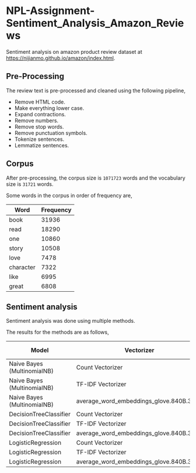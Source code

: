 # NPL-Assignment-Sentiment_Analysis_Amazon_Reviews

Sentiment analysis on amazon product review dataset at https://nijianmo.github.io/amazon/index.html.

## Pre-Processing

The review text is pre-processed and cleaned using the following pipeline,
- Remove HTML code.
- Make everything lower case.
- Expand contractions.
- Remove numbers.
- Remove stop words.
- Remove punctuation symbols.
- Tokenize sentences.
- Lemmatize sentences.

## Corpus

After pre-processing, the corpus size is `1071723` words and the vocabulary size is `31721` words.

Some words in the corpus in order of frequency are,

|Word|Frequency|
|-|-|
|book|31936|
|read|18290|
|one|10860|
|story|10508|
|love|7478|
|character|7322|
|like|6995|
|great|6808|

## Sentiment analysis

Sentiment analysis was done using multiple methods.

The results for the methods are as follows,

|Model|Vectorizer|Accuracy|F1 Score|
|-|-|-|-|
|Naive Bayes (MultinomialNB)|Count Vectorizer|87.71%|93.04%|
|Naive Bayes (MultinomialNB)|TF-IDF Vectorizer|85.80%|92.36%|
|Naive Bayes (MultinomialNB)|average_word_embeddings_glove.840B.300d|85.80%|92.36%|
|DecisionTreeClassifier|Count Vectorizer|82.89%|90.03%|
|DecisionTreeClassifier|TF-IDF Vectorizer|83.47%|90.48%|
|DecisionTreeClassifier|average_word_embeddings_glove.840B.300d|80.00%|88.27%|
|LogisticRegression|Count Vectorizer|88.49%|93.49%|
|LogisticRegression|TF-IDF Vectorizer|88.21%|93.51%|
|LogisticRegression|average_word_embeddings_glove.840B.300d|87.93%|93.26%|

